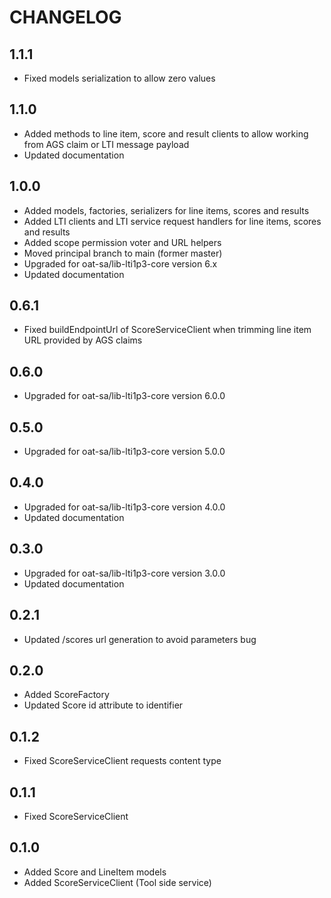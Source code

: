 CHANGELOG
=========

1.1.1
-----

* Fixed models serialization to allow zero values

1.1.0
-----

* Added methods to line item, score and result clients to allow working from AGS claim or LTI message payload
* Updated documentation

1.0.0
-----

* Added models, factories, serializers for line items, scores and results
* Added LTI clients and LTI service request handlers for line items, scores and results
* Added scope permission voter and URL helpers
* Moved principal branch to main (former master)
* Upgraded for oat-sa/lib-lti1p3-core version 6.x
* Updated documentation

0.6.1
-----
* Fixed buildEndpointUrl of ScoreServiceClient when trimming line item URL provided by AGS claims

0.6.0
-----
* Upgraded for oat-sa/lib-lti1p3-core version 6.0.0

0.5.0
-----

* Upgraded for oat-sa/lib-lti1p3-core version 5.0.0

0.4.0
-----

* Upgraded for oat-sa/lib-lti1p3-core version 4.0.0
* Updated documentation

0.3.0
-----

* Upgraded for oat-sa/lib-lti1p3-core version 3.0.0
* Updated documentation

0.2.1
-----

* Updated /scores url generation to avoid parameters bug

0.2.0
-----

* Added ScoreFactory
* Updated Score id attribute to identifier

0.1.2
-----

* Fixed ScoreServiceClient requests content type

0.1.1
-----

* Fixed ScoreServiceClient


0.1.0
-----

* Added Score and LineItem models
* Added ScoreServiceClient (Tool side service)
